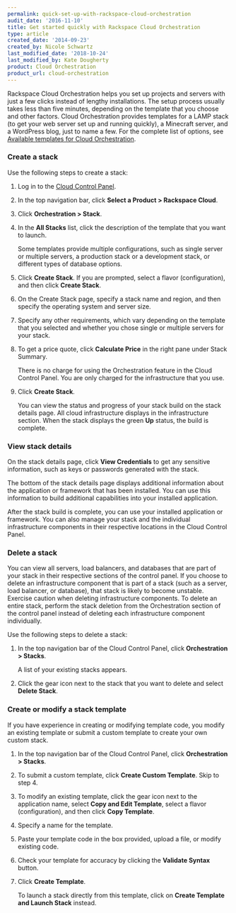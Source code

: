 ```yaml
---
permalink: quick-set-up-with-rackspace-cloud-orchestration
audit_date: '2016-11-10'
title: Get started quickly with Rackspace Cloud Orchestration
type: article
created_date: '2014-09-23'
created_by: Nicole Schwartz
last_modified_date: '2018-10-24'
last_modified_by: Kate Dougherty
product: Cloud Orchestration
product_url: cloud-orchestration
---
```


Rackspace Cloud Orchestration helps you set up projects and servers with just a
few clicks instead of lengthy installations. The setup process usually takes
less than five minutes, depending on the template that you choose and other
factors. Cloud Orchestration provides templates for a LAMP stack (to get your
web server set up and running quickly), a Minecraft server, and a WordPress
blog, just to name a few. For the complete list of options, see
[Available templates for Cloud
Orchestration](https://docs-ospc.rackspace.com/support/how-to/cloud-orchestration/available-templates-for-cloud-orchestration).

### Create a stack

Use the following steps to create a stack:

1. Log in to the [Cloud Control Panel](https://login.rackspace.com/).

2. In the top navigation bar, click **Select a Product > Rackspace Cloud**.

3. Click **Orchestration > Stack**.

4. In the **All Stacks** list, click the description of the template that you
want to launch.

   Some templates provide multiple configurations, such as single server or
   multiple servers, a production stack or a development stack, or
   different types of database options.

5. Click **Create Stack**. If you are prompted, select a flavor (configuration), and then click **Create Stack**.

6. On the Create Stack page, specify a stack name and region, and then specify
the operating system and server size.

7. Specify any other requirements, which vary depending on the template that
you selected and whether you chose single or multiple servers for your stack.

8. To get a price quote, click **Calculate Price** in the right pane under
Stack Summary.

   There is no charge for using the Orchestration feature in the Cloud Control Panel. You are only charged for the infrastructure that you use.

9. Click **Create Stack**.

    You can view the status and progress of your stack build on the stack
    details page. All cloud infrastructure displays in the infrastructure
    section. When the stack displays the green **Up** status, the build is
    complete.

### View stack details

On the stack details page, click **View Credentials** to get any sensitive
information, such as keys or passwords generated with the stack.

The bottom of the stack details page displays additional information about the
application or framework that has been installed. You can use this information
to build additional capabilities into your installed application.

After the stack build is complete, you can use your installed application or
framework. You can also manage your stack and the individual infrastructure
components in their respective locations in the Cloud Control Panel.

### Delete a stack

You can view all servers, load balancers, and databases that are part of your
stack in their respective sections of the control panel. If you choose to
delete an infrastructure component that is part of a stack (such as a server,
load balancer, or database), that stack is likely to become unstable. Exercise
caution when deleting infrastructure components. To delete an entire stack,
perform the stack deletion from the Orchestration section of the control panel
instead of deleting each infrastructure component individually.

Use the following steps to delete a stack:

1. In the top navigation bar of the Cloud Control Panel, click
   **Orchestration > Stacks**.

    A list of your existing stacks appears.

2. Click the gear icon next to the stack that you want to delete and select
   **Delete Stack**.

### Create or modify a stack template

If you have experience in creating or modifying template code, you modify an
existing template or submit a custom template to create your own custom stack.

1. In the top navigation bar of the Cloud Control Panel, click **Orchestration > Stacks**.

2. To submit a custom template, click **Create Custom Template**. Skip to step 4.

3. To modify an existing template, click the gear icon next to the application
name, select **Copy and Edit Template**, select a flavor (configuration), and
then click **Copy Template**.

4. Specify a name for the template.

5. Paste your template code in the box provided, upload a file, or modify
existing code.

6. Check your template for accuracy by clicking the **Validate Syntax** button.

7. Click **Create Template**.

   To launch a stack directly from this template, click on **Create Template
   and Launch Stack** instead.
